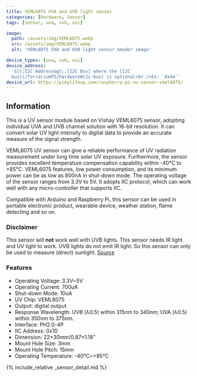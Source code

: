 ```yaml
---
title: VEML6075 UVA and UVB light sensor
categories: [Hardware, Sensor]
tags: [sensor, uva, uvb, uvi]

image:
  path: /assets/img/VEML6075.webp
  src: /assets/img/VEML6075.webp
  alt: 'VEML6075 UVA and UVB light sensor header image'

device_types: [uva, uvb, uvi]
device_address:
  '&lt;I2C Address&gt;,[I2C Bus] where the [I2C
  bus](/TerrariumPI/hardware#i2c-bus) is optional<br />Ex: `0x44`'
device_url: https://pimylifeup.com/raspberry-pi-uv-sensor-veml6075/
---
```


## Information

This is a UV sensor module based on Vishay VEML6075 sensor, adopting individual
UVA and UVB channel solution with 16-bit resolution. It can convert solar UV
light intensity to digital data to provide an accurate measure of the signal
strength.

VEML6075 UV sensor can give a reliable performance of UV radiation measurement
under long time solar UV exposure. Furthermore, the sensor provides excellent
temperature compensation capability within -40℃ to +85℃. VEML6075 features, low
power consumption, and its minimum power can be as low as 800nA in shut-down
mode. The operating voltage of the sensor ranges from 3.3V to 5V. It adopts IIC
protocol, which can work well with any micro-controller that supports IIC.

Compatible with Arduino and Raspberry Pi, this sensor can be used in portable
electronic product, wearable device, weather station, flame detecting and so on.

### Disclaimer

This sensor will **not** work well with UVB lights. This sensor needs IR light
and UV light to work. UVB lights do not emit IR light. So this sensor can only
be used to measure (direct) sunlight.
[Source](https://github.com/theyosh/TerrariumPI/issues/875#issuecomment-1893449766)

### Features

- Operating Voltage: 3.3V~5V
- Operating Current: 700uA
- Shut-down Mode: 10uA
- UV Chip: VEML6075
- Output: digital output
- Response Wavelength: UVB (λ0.5) within 315nm to 340nm; UVA (λ0.5) within 350nm
  to 375nm.
- Interface: PH2.0-4P
- IIC Address: 0x10
- Dimension: 22×30mm/0.87×1.18"
- Mount Hole Size: 3mm
- Mount Hole Pitch: 15mm
- Operating Temperature: -40℃~+85℃

{% include_relative _sensor_detail.md %}
